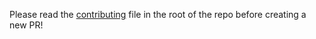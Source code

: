 Please read the [contributing](https://github.com/Gigas002/GTiff2Tiles/blob/master/CONTRIBUTING.md) file in the root of the repo before creating a new PR!
